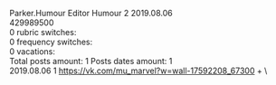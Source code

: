 Parker.Humour	Editor Humour 2 2019.08.06\
429989500\
0 rubric switches:\
0 frequency switches:\
0 vacations:\
Total posts amount: 1	Posts dates amount: 1\
2019.08.06 1 https://vk.com/mu_marvel?w=wall-17592208_67300 + \
